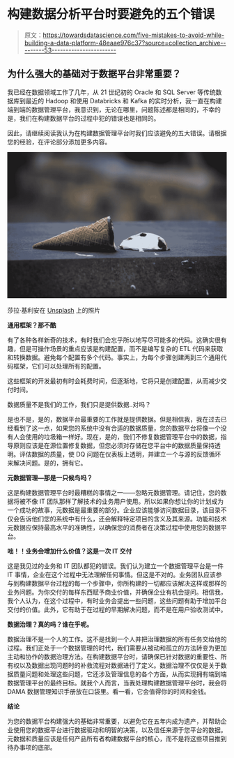 # 构建数据分析平台时要避免的五个错误

> 原文：<https://towardsdatascience.com/five-mistakes-to-avoid-while-building-a-data-platform-48eaae976c37?source=collection_archive---------53----------------------->

## 为什么强大的基础对于数据平台非常重要？

我已经在数据领域工作了几年，从 21 世纪初的 Oracle 和 SQL Server 等传统数据库到最近的 Hadoop 和使用 Databricks 和 Kafka 的实时分析，我一直在构建端到端的数据管理平台，我意识到，无论在哪里，问题陈述都是相同的，不幸的是，我们在构建数据平台的过程中犯的错误也是相同的。

因此，请继续阅读我认为在构建数据管理平台时我们应该避免的五大错误。请根据您的经验，在评论部分添加更多内容。

![](img/c2c6dcc82b8090da60722e735879f179.png)

莎拉·基利安在 [Unsplash](https://unsplash.com/s/photos/oops?utm_source=unsplash&utm_medium=referral&utm_content=creditCopyText) 上的照片

**通用框架？那不酷**

有了各种各样新奇的技术，有时我们会忘乎所以地写尽可能多的代码。这确实很有趣，但是可操作场景的重点应该是构建配置，而不是编写复杂的 ETL 代码来获取和转换数据。避免每个配置有多个代码。事实上，为每个步骤创建两到三个通用代码框架，它们可以处理所有的配置。

这些框架的开发最初有时会耗费时间，但逐渐地，它将只是创建配置，从而减少交付时间。

数据质量不是我们的工作，我们只是提供数据..对吗？

是也不是，是的，数据平台最重要的工作就是提供数据。但是相信我，我在过去已经看到了这一点，如果您的系统中没有合适的数据质量，您的数据平台将像一个没有人会使用的垃圾箱一样好。现在，是的，我们不修复数据管理平台中的数据，指导原则应该是在源位置修复数据，但您必须对存储在您平台中的数据质量保持透明。评估数据的质量，使 DQ 问题在仪表板上透明，并建立一个与源的反馈循环来解决问题。是的，拥有它。

**元数据管理—那是一只候鸟吗？**

这是构建数据管理平台时最糟糕的事情之一——忽略元数据管理。请记住，您的数据将被不像 IT 团队那样了解技术的业务用户使用。所以如果你想让你的计划成为一个成功的故事，元数据是最重要的部分。企业应该能够访问数据目录，该目录不仅会告诉他们您的系统中有什么，还会解释特定项目的含义及其来源。功能和技术元数据应保持最高水平的准确性，以确保您的消费者在决策过程中使用您的数据平台。

**咄！！业务会增加什么价值？这是一次 IT 交付**

这是我见过的业务和 IT 团队都犯的错误。我们认为建立一个数据管理平台是一件 IT 事情，企业在这个过程中无法理解任何事情。但这是不对的。业务团队应该参与到构建数据平台过程的每一个步骤中，你所构建的一切都应该解决这样或那样的业务问题。为你交付的每样东西赋予商业价值，并确保企业有机会提问。相信我，我个人认为，在这个过程中，有时业务会提出一些问题，这些问题有助于增加平台交付的价值。此外，它有助于在过程的早期解决问题，而不是在用户验收测试中。

**数据治理？真的吗？谁在乎呢。**

数据治理不是一个人的工作。这不是找到一个人并把治理数据的所有任务交给他的过程。我们正处于一个数据管理的时代，我们需要从被动和孤立的方法转变为更加主动和协作的数据治理方法。在构建数据平台时，请确保已针对数据的重要性、所有权以及数据出现问题时的补救流程对数据进行了定义。数据治理不仅仅是关于数据质量问题和处理这些问题，它还涉及管理信息的各个方面，从而实现拥有端到端数据管理平台的最终目标。就我个人而言，当我处理构建数据管理平台时，我会将 DAMA 数据管理知识手册放在口袋里。看一看，它会值得你的时间和金钱。

**结论**

为您的数据平台构建强大的基础非常重要，以避免它在五年内成为遗产，并帮助企业使用您的数据平台进行数据驱动和明智的决策，以及信任来源于您平台的数据。元数据和质量应该是任何产品所有者构建数据平台的核心，而不是将这些项目推到待办事项的底部。